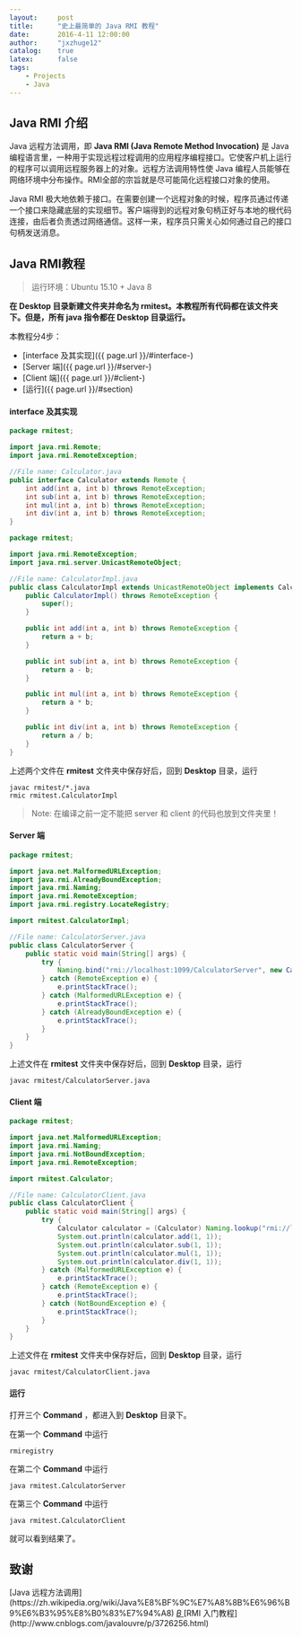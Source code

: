 ```yaml
---
layout:     post
title:      "史上最简单的 Java RMI 教程"
date:       2016-4-11 12:00:00
author:     "jxzhuge12"
catalog:    true
latex:      false
tags:
    - Projects
    - Java
---
```


## Java RMI 介绍

Java 远程方法调用，即 **Java RMI (Java Remote Method Invocation)** 是 Java 编程语言里，一种用于实现远程过程调用的应用程序编程接口。它使客户机上运行的程序可以调用远程服务器上的对象。远程方法调用特性使 Java 编程人员能够在网络环境中分布操作。RMI全部的宗旨就是尽可能简化远程接口对象的使用。

Java RMI 极大地依赖于接口。在需要创建一个远程对象的时候，程序员通过传递一个接口来隐藏底层的实现细节。客户端得到的远程对象句柄正好与本地的根代码连接，由后者负责透过网络通信。这样一来，程序员只需关心如何通过自己的接口句柄发送消息。

## Java RMI教程

> 运行环境：Ubuntu 15.10 + Java 8

**在 Desktop 目录新建文件夹并命名为 rmitest。本教程所有代码都在该文件夹下。但是，所有 java 指令都在 Desktop 目录运行。**

本教程分4步：

* [interface 及其实现]({{ page.url }}/#interface-)
* [Server 端]({{ page.url }}/#server-)
* [Client 端]({{ page.url }}/#client-)
* [运行]({{ page.url }}/#section)

#### interface 及其实现

~~~ java
package rmitest;

import java.rmi.Remote;
import java.rmi.RemoteException;

//File name: Calculator.java
public interface Calculator extends Remote {
    int add(int a, int b) throws RemoteException;
    int sub(int a, int b) throws RemoteException;
    int mul(int a, int b) throws RemoteException;
    int div(int a, int b) throws RemoteException;
}
~~~

~~~ java
package rmitest;

import java.rmi.RemoteException;
import java.rmi.server.UnicastRemoteObject;

//File name: CalculatorImpl.java
public class CalculatorImpl extends UnicastRemoteObject implements Calculator {
    public CalculatorImpl() throws RemoteException {
        super();
    }

    public int add(int a, int b) throws RemoteException {
        return a + b;
    }

    public int sub(int a, int b) throws RemoteException {
        return a - b;
    }

    public int mul(int a, int b) throws RemoteException {
        return a * b;
    }

    public int div(int a, int b) throws RemoteException {
        return a / b;
    }
}
~~~

上述两个文件在 **rmitest** 文件夹中保存好后，回到 **Desktop** 目录，运行

~~~
javac rmitest/*.java
rmic rmitest.CalculatorImpl
~~~

> Note: 在编译之前一定不能把 server 和 client 的代码也放到文件夹里！

#### Server 端

~~~ java
package rmitest;

import java.net.MalformedURLException;
import java.rmi.AlreadyBoundException;
import java.rmi.Naming;
import java.rmi.RemoteException;
import java.rmi.registry.LocateRegistry;

import rmitest.CalculatorImpl;

//File name: CalculatorServer.java
public class CalculatorServer {
    public static void main(String[] args) {
        try {
            Naming.bind("rmi://localhost:1099/CalculatorServer", new CalculatorImpl());
        } catch (RemoteException e) {
            e.printStackTrace();
        } catch (MalformedURLException e) {
            e.printStackTrace();
        } catch (AlreadyBoundException e) {
            e.printStackTrace();
        }
    }
}
~~~

上述文件在 **rmitest** 文件夹中保存好后，回到 **Desktop** 目录，运行

~~~
javac rmitest/CalculatorServer.java
~~~

#### Client 端

~~~ java
package rmitest;

import java.net.MalformedURLException;
import java.rmi.Naming;
import java.rmi.NotBoundException;
import java.rmi.RemoteException;

import rmitest.Calculator;

//File name: CalculatorClient.java
public class CalculatorClient {
    public static void main(String[] args) {
        try {
            Calculator calculator = (Calculator) Naming.lookup("rmi://localhost:1099/CalculatorServer");
            System.out.println(calculator.add(1, 1));
            System.out.println(calculator.sub(1, 1));
            System.out.println(calculator.mul(1, 1));
            System.out.println(calculator.div(1, 1));
        } catch (MalformedURLException e) {
            e.printStackTrace();
        } catch (RemoteException e) {
            e.printStackTrace();
        } catch (NotBoundException e) {
            e.printStackTrace();
        }
    }
}
~~~

上述文件在 **rmitest** 文件夹中保存好后，回到 **Desktop** 目录，运行

~~~
javac rmitest/CalculatorClient.java
~~~

#### 运行

打开三个 **Command** ，都进入到 **Desktop** 目录下。

在第一个 **Command** 中运行

~~~
rmiregistry
~~~

在第二个 **Command** 中运行

~~~
java rmitest.CalculatorServer
~~~

在第三个 **Command** 中运行

~~~
java rmitest.CalculatorClient
~~~

就可以看到结果了。

## 致谢

<a target="_blank" href="https://zh.wikipedia.org/wiki/Java%E8%BF%9C%E7%A8%8B%E6%96%B9%E6%B3%95%E8%B0%83%E7%94%A8">
    <span class="fa-stack fa-lg">
        <i class="fa fa-circle fa-stack-2x"></i>
        <i class="fa fa-wikipedia-w fa-stack-1x fa-inverse"></i>
    </span>
</a>[Java 远程方法调用](https://zh.wikipedia.org/wiki/Java%E8%BF%9C%E7%A8%8B%E6%96%B9%E6%B3%95%E8%B0%83%E7%94%A8)

<a target="_blank" href="http://www.cnblogs.com/javalouvre/p/3726256.html">
    <span class="fa-stack fa-lg">
        <i class="fa fa-circle fa-stack-2x"></i>
        <i class="fa fa-stack-1x fa-inverse">B</i>
    </span>
</a>[RMI 入门教程](http://www.cnblogs.com/javalouvre/p/3726256.html)
